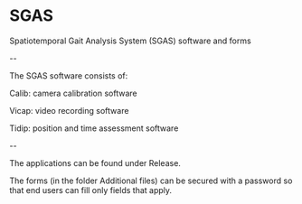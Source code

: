 # SGAS
Spatiotemporal Gait Analysis System (SGAS) software and forms

--

The SGAS software consists of:

Calib: camera calibration software

Vicap: video recording software

Tidip: position and time assessment software 

--

The applications can be found under Release.

The forms (in the folder Additional files) can be secured with a password so that end users can fill only fields that apply.
